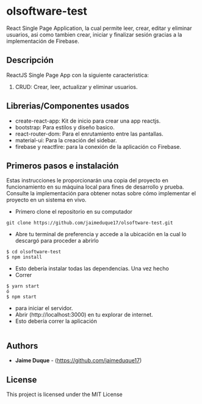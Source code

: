# olsoftware-test
React Single Page Application, la cual permite leer, crear, editar y eliminar usuarios, asi como tambien crear, iniciar y finalizar sesión gracias a la implementación de Firebase.

## Descripción
ReactJS Single Page App con la siguiente caracteristica:
1. CRUD: Crear, leer, actualizar y eliminar usuarios. 


## Librerias/Componentes usados
* create-react-app: Kit de inicio para crear una app reactjs.
* bootstrap: Para estilos y diseño basico.
* react-router-dom: Para el enrutamiento entre las pantallas.
* material-ui: Para la creación del sidebar.
* firebase y reactfire: para la conexión de la aplicación co Firebase.

## Primeros pasos e instalación
Estas instrucciones le proporcionarán una copia del proyecto en funcionamiento en su máquina local para fines de desarrollo y prueba. Consulte la implementación para obtener notas sobre cómo implementar el proyecto en un sistema en vivo.

* Primero clone el repositorio en su computador
```
git clone https://github.com/jaimeduque17/olsoftware-test.git
```
* Abre tu terminal de preferencia y accede a la ubicación en la cual lo descargó para proceder a abrirlo
```
$ cd olsoftware-test
$ npm install
```
* Esto debería instalar todas las dependencias. Una vez hecho
* Correr 
``` 
$ yarn start
ó
$ npm start
```
* para iniciar el servidor.
* Abrir (http://localhost:3000) en tu explorar de internet. 
* Esto debería correr la aplicación
```
```
## Authors
* **Jaime Duque** - (https://github.com/jaimeduque17)

## License
This project is licensed under the MIT License
